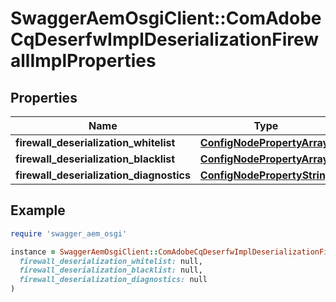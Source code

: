 # SwaggerAemOsgiClient::ComAdobeCqDeserfwImplDeserializationFirewallImplProperties

## Properties

| Name | Type | Description | Notes |
| ---- | ---- | ----------- | ----- |
| **firewall_deserialization_whitelist** | [**ConfigNodePropertyArray**](ConfigNodePropertyArray.md) |  | [optional] |
| **firewall_deserialization_blacklist** | [**ConfigNodePropertyArray**](ConfigNodePropertyArray.md) |  | [optional] |
| **firewall_deserialization_diagnostics** | [**ConfigNodePropertyString**](ConfigNodePropertyString.md) |  | [optional] |

## Example

```ruby
require 'swagger_aem_osgi'

instance = SwaggerAemOsgiClient::ComAdobeCqDeserfwImplDeserializationFirewallImplProperties.new(
  firewall_deserialization_whitelist: null,
  firewall_deserialization_blacklist: null,
  firewall_deserialization_diagnostics: null
)
```

